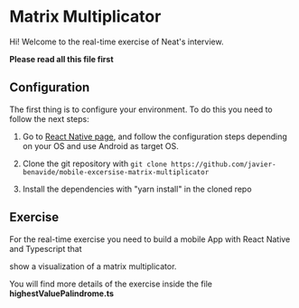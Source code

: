 # Matrix Multiplicator

Hi! Welcome to the real-time exercise of Neat's interview. 

**Please read all this file first**

## Configuration

The first thing is to configure your environment. To do this you need to follow the next steps:

1. Go to [React Native page](https://reactnative.dev/docs/environment-setup), and follow the configuration steps depending on your OS
and use Android as target OS.

2. Clone the git repository with `git clone https://github.com/javier-benavide/mobile-excersise-matrix-multiplicator`

3. Install the dependencies with "yarn install" in the cloned repo

## Exercise

For the real-time exercise you need to build a mobile App with React Native and Typescript that 

show a visualization of a matrix multiplicator.

You will find more details of the exercise inside the file **highestValuePalindrome.ts**